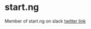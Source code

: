 # start.ng
Member of start.ng on slack
<a href="https://mobile.twitter.com/habdul_hafeez/status/1167336741650477056"> twitter link </a>
